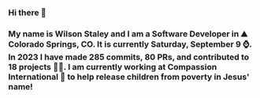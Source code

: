 ### Hi there 👋

### My name is Wilson Staley and I am a Software Developer in ⛰ Colorado Springs, CO.  It is currently Saturday, September 9 ⌚. In 2023 I have made 285 commits, 80 PRs, and contributed to 18 projects 👨‍💻. I am currently working at Compassion International 🏢 to help release children from poverty in Jesus' name!